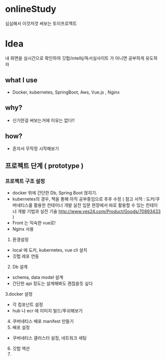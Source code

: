 # onlineStudy
심심해서 이것저것 써보는 토이프로젝트

# Idea
내 화면을 실시간으로 확인하여 깃헙/intellij/독서실사이트 가 아니면 공부하게 유도하자

## what I use
* Docker, kubernetes, SpringBoot, Aws, Vue.js , Nginx

## why?
* 신기한걸 써보는거에 이유는 없다!!

## how?
* 혼자서 무작정 시작해보기

## 프로젝트 단계 ( prototype )
### 프로젝트 구조 설정 
 * docker 위에 간단한 Db, Spring Boot 얹히기.
 * kubernetes의 경우, 책을 통해 아직 공부중임으로 추후 수정 ( 참고 서적 : 도커/쿠버네티스를 활용한 컨테이너 개발 실전 입문 현장에서 바로 활용할 수 있는 컨테이너 개발 기법과 실전 기술
http://www.yes24.com/Product/Goods/70893433 )
 * Front 는 익숙한 vue로!
 * Nginx 사용

1. 환경설정
 * local 에 도커, kubernetes, vue cli 설치
 * 깃헙 레포 연동
 
2. Db 설계
 * schema, data model 설계
 * 간단한 api 정도는 설계해봐도 괜찮을듯 싶다

3.docker 설정
 * 각 컴포넌트 설정
 * hub 나 ecr 에 이미지 빌드/푸쉬해보기

4. 쿠버네티스 배포 manifest 만들기
5. 배포 설정
 * 쿠버네티스 클러스터 설정, 네트워크 세팅

6. 깃헙 액션
7. 
